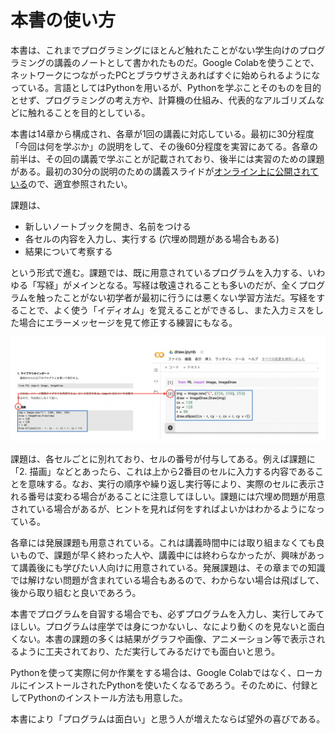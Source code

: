 # 本書の使い方

本書は、これまでプログラミングにほとんど触れたことがない学生向けのプログラミングの講義のノートとして書かれたものだ。Google Colabを使うことで、ネットワークにつながったPCとブラウザさえあればすぐに始められるようになっている。言語としてはPythonを用いるが、Pythonを学ぶことそのものを目的とせず、プログラミングの考え方や、計算機の仕組み、代表的なアルゴリズムなどに触れることを目的としている。

本書は14章から構成され、各章が1回の講義に対応している。最初に30分程度「今回は何を学ぶか」の説明をして、その後60分程度を実習にあてる。各章の前半は、その回の講義で学ぶことが記載されており、後半には実習のための課題がある。最初の30分の説明のための講義スライドが[オンライン上に公開されている](https://kaityo256.github.io/python_zero/)ので、適宜参照されたい。

課題は、

* 新しいノートブックを開き、名前をつける
* 各セルの内容を入力し、実行する (穴埋め問題がある場合もある)
* 結果について考察する

という形式で進む。課題では、既に用意されているプログラムを入力する、いわゆる「写経」がメインとなる。写経は敬遠されることも多いのだが、全くプログラムを触ったことがない初学者が最初に行うには悪くない学習方法だ。写経をすることで、よく使う「イディオム」を覚えることができるし、また入力ミスをした場合にエラーメッセージを見て修正する練習にもなる。

![セル番号の対応](fig/cell_number.png)

課題は、各セルごとに別れており、セルの番号が付与してある。例えば課題に「2. 描画」などとあったら、これは上から2番目のセルに入力する内容であることを意味する。なお、実行の順序や繰り返し実行等により、実際のセルに表示される番号は変わる場合があることに注意してほしい。課題には穴埋め問題が用意されている場合があるが、ヒントを見れば何をすればよいかはわかるようになっている。

各章には発展課題も用意されている。これは講義時間中には取り組まなくても良いもので、課題が早く終わった人や、講義中には終わらなかったが、興味があって講義後にも学びたい人向けに用意されている。発展課題は、その章までの知識では解けない問題が含まれている場合もあるので、わからない場合は飛ばして、後から取り組むと良いであろう。

本書でプログラムを自習する場合でも、必ずプログラムを入力し、実行してみてほしい。プログラムは座学では身につかないし、なにより動くのを見ないと面白くない。本書の課題の多くは結果がグラフや画像、アニメーション等で表示されるように工夫されており、ただ実行してみるだけでも面白いと思う。

Pythonを使って実際に何か作業をする場合は、Google Colabではなく、ローカルにインストールされたPythonを使いたくなるであろう。そのために、付録としてPythonのインストール方法も用意した。

本書により「プログラムは面白い」と思う人が増えたならば望外の喜びである。
